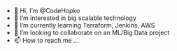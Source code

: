 - 👋 Hi, I’m @CodeHopko
- 👀 I’m interested in big scalable technology
- 🌱 I’m currently learning Terraform, Jenkins, AWS
- 💞️ I’m looking to collaborate on an ML/Big Data project
- 📫 How to reach me ... 

<!---
CodeHopko/CodeHopko is a ✨ special ✨ repository because its `README.md` (this file) appears on your GitHub profile.
You can click the Preview link to take a look at your changes.
--->
